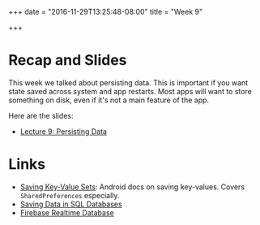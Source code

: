+++
date = "2016-11-29T13:25:48-08:00"
title = "Week 9"

+++

# Recap and Slides

This week we talked about persisting data. This is important if you want state
saved across system and app restarts. Most apps will want to store something on
disk, even if it's not a main feature of the app.

Here are the slides:

* [Lecture 9: Persisting
    Data](https://docs.google.com/presentation/d/12Rjw6ZA27teKHc6ei59Op7Axr5x964jFtqZDGG-6R4Y/edit?usp=sharing)

# Links

* [Saving Key-Value
    Sets](https://developer.android.com/training/basics/data-storage/shared-preferences.html):
    Android docs on saving key-values. Covers `SharedPreferences` especially.
* [Saving Data in SQL
    Databases](https://developer.android.com/training/basics/data-storage/databases.html)
* [Firebase Realtime Database](https://firebase.google.com/docs/database/)
